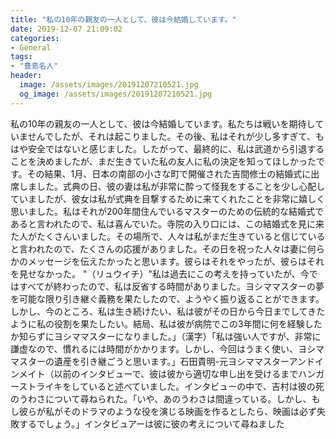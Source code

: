 ```yaml
---
title: "私の10年の親友の一人として、彼は今結婚しています。"
date: 2019-12-07 21:09:02
categories:
- General
tags:
- "豊島名人"
header:
  image: /assets/images/20191207210521.jpg
  og_image: /assets/images/20191207210521.jpg
---
```


私の10年の親友の一人として、彼は今結婚しています。私たちは戦いを期待していませんでしたが、それは起こりました。その後、私はそれが少し多すぎて、もはや安全ではないと感じました。したがって、最終的に、私は武道から引退することを決めましたが、まだ生きていた私の友人に私の決定を知ってほしかったです。その結果、1月、日本の南部の小さな町で開催された吉間修士の結婚式に出席しました。式典の日、彼の妻は私が非常に酔って怪我をすることを少し心配していましたが、彼女は私が式典を目撃するために来てくれたことを非常に嬉しく思いました。私はそれが200年間住んでいるマスターのための伝統的な結婚式であると言われたので、私は喜んでいた。寺院の入り口には、この結婚式を見に来た人がたくさんいました。その場所で、人々は私がまだ生きていると信じていると言われたので、たくさんの応援がありました。その日を祝った人々は妻に何らかのメッセージを伝えたかったと思います。彼らはそれをやったが、彼らはそれを見せなかった。 &quot;（リュウイチ）&quot;私は過去にこの考えを持っていたが、今ではすべてが終わったので、私は反省する時間がありました。ヨシママスターの夢を可能な限り引き継ぐ義務を果たしたので、ようやく振り返ることができます。しかし、今のところ、私は生き続けたい、私は彼がその日から今日までしてきたように私の役割を果たしたい。結局、私は彼が病院でこの3年間に何を経験したか知らずにヨシママスターになりました。」（漢字）「私は強い人ですが、非常に謙虚なので、慣れるには時間がかかります。しかし、今回はうまく使い、ヨシママスターの遺産を引き継ごうと思います。」石田貴明-元ヨシママスターアンドインメイト（以前のインタビューで、彼は彼から適切な申し出を受けるまでハンガーストライキをしていると述べていました。インタビューの中で、吉村は彼の死のうわさについて尋ねられた。「いや、あのうわさは間違っている。しかし、もし彼らが私がそのドラマのような役を演じる映画を作るとしたら、映画は必ず失敗するでしょう。」インタビュアーは彼に彼の考えについて尋ねました
